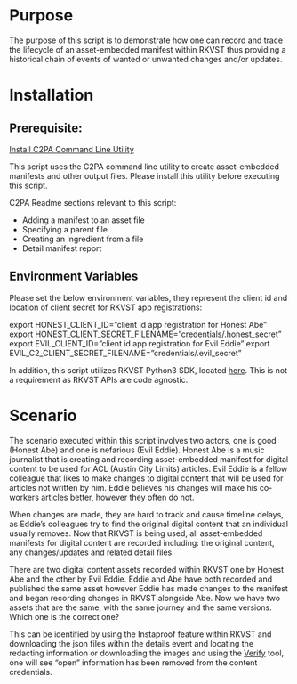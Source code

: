# Purpose

The purpose of this script is to demonstrate how one can record and trace the lifecycle of an asset-embedded manifest within RKVST thus providing a historical chain of events of wanted or unwanted changes and/or updates. 

# Installation

## Prerequisite:

[Install C2PA Command Line Utility](https://github.com/contentauth/c2patool)

This script uses the C2PA command line utility to create asset-embedded manifests and other output files. Please install this utility before executing this script. 

C2PA Readme sections relevant to this script: 
- Adding a manifest to an asset file 
- Specifying a parent file 
- Creating an ingredient from a file 
- Detail manifest report 

 ## Environment Variables

 Please set the below environment variables, they represent the client id and location of client secret for RKVST app registrations:

export HONEST_CLIENT_ID=”client id app registration for Honest Abe” 
export HONEST_CLIENT_SECRET_FILENAME=”credentials/.honest_secret” 
export EVIL_CLIENT_ID=”client id app registration for Evil Eddie” 
export EVIL_C2_CLIENT_SECRET_FILENAME=”credentials/.evil_secret” 

In addition, this script utilizes RKVST Python3 SDK, located [here](https://github.com/rkvst/rkvst-python).  This is not a requirement as RKVST APIs are code agnostic. 

# Scenario

The scenario executed within this script involves two actors, one is good (Honest Abe) and one is nefarious (Evil Eddie).  Honest Abe is a music journalist that is creating and recording asset-embedded manifest for digital content to be used for ACL (Austin City Limits) articles.  Evil Eddie is a fellow colleague that likes to make changes to digital content that will be used for articles not written by him.  Eddie believes his changes will make his co-workers articles better, however they often do not. 

When changes are made, they are hard to track and cause timeline delays, as Eddie’s colleagues try to find the original digital content that an individual usually removes.  Now that RKVST is being used, all asset-embedded manifests for digital content are recorded including: the original content, any changes/updates and related detail files.  

There are two digital content assets recorded within RKVST one by Honest Abe and the other by Evil Eddie.  Eddie and Abe have both recorded and published the same asset however Eddie has made changes to the manifest and began recording changes in RKVST alongside Abe.  Now we have two assets that are the same, with the same journey and the same versions. Which one is the correct one?   

This can be identified by using the Instaproof feature within RKVST and downloading the json files within the details event and locating the redacting information or downloading the images and using the [Verify](https://verify.contentauthenticity.org/inspect) tool, one will see “open” information has been removed from the content credentials.  